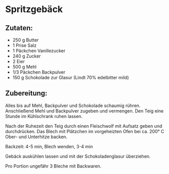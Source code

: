 Spritzgebäck
============

Zutaten:
--------
 * 250&nbsp;g Butter
 * 1&nbsp;Prise Salz
 * 1&nbsp;Päckchen Vanillezucker
 * 240&nbsp;g Zucker
 * 2&nbsp;Eier
 * 500&nbsp;g Mehl
 * 1/3&nbsp;Päckchen Backpulver
 * 150&nbsp;g Schokolade zur Glasur (Lindt 70% edelbitter mild)

Zubereitung:
------------
Alles bis auf Mehl, Backpulver und Schokolade schaumig rühren.
Anschließend Mehl und Backpulver zugeben und vermengen.
Den Teig eine Stunde im Kühlschrank ruhen lassen.

Nach der Ruhezeit den Teig durch einen Fleischwolf mit Aufsatz geben und durchdrücken.
Das Blech mit Plätzchen im vorgeheizten Ofen bei ca. 200° C Ober- und Unterhitze backen.

Backzeit: 4-5 min, Blech wenden, 3-4 min

Gebäck auskühlen lassen und mit der Schokoladenglasur überziehen.

Pro Portion ungefähr 3 Bleche mit Backwaren.